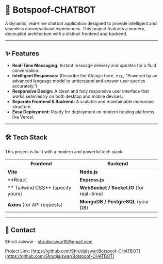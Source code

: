 # 🤖 Botspoof-CHATBOT

A dynamic, real-time chatbot application designed to provide intelligent and seamless conversational experiences. This project features a modern, decoupled architecture with a distinct frontend and backend.

---

## ✨ Features

- **Real-Time Messaging:** Instant message delivery and updates for a fluid conversation.
- **Intelligent Responses:** (Describe the AI/logic here, e.g., "Powered by an advanced language model to understand and answer user queries accurately.")
- **Responsive Design:** A clean and fully responsive user interface that works seamlessly on both desktop and mobile devices.
- **Separate Frontend & Backend:** A scalable and maintainable monorepo structure.
- **Easy Deployment:** Ready for deployment on modern hosting platforms like Vercel.

---

## 🛠️ Tech Stack

This project is built with a modern and powerful tech stack:

| Frontend                               | Backend                               |
| -------------------------------------- | ------------------------------------- |
| **Vite** | **Node.js**                 |
| **React    | **Express.js**            |
| ** Tailwind CSS** (specify yours)      | **WebSocket / Socket.IO** (for real-time) |
| **Axios** (for API requests)           | **MongoDB / PostgreSQL** (your DB)    |

---



## 📧 Contact

Shruti Jaiswar - shrutijaiswar18@gmail.com

Project Link: [https://github.com/Shrutijaiswar/Botspoof-CHATBOT](https://github.com/Shrutijaiswar/Botspoof-CHATBOT)
